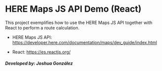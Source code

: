 # HERE Maps JS API Demo (React)

This project exemplifies how to use the HERE Maps JS API together with React to perform a route calculation.

- HERE Maps JS API: https://developer.here.com/documentation/maps/dev_guide/index.html
  
- React: https://es.reactjs.org/


##### Developed by: Joshua González